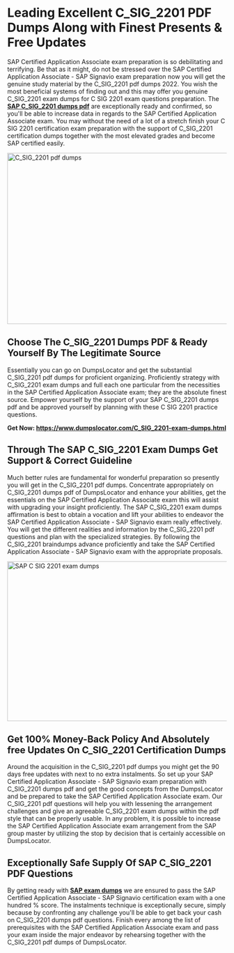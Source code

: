 <h1><strong>Leading Excellent C_SIG_2201 PDF Dumps Along with Finest Presents &amp; Free Updates</strong></h1>
<p>SAP Certified Application Associate exam preparation is so debilitating and terrifying. Be that as it might, do not be stressed over the SAP Certified Application Associate - SAP Signavio exam preparation now you will get the genuine study material by the C_SIG_2201 pdf dumps 2022. You wish the most beneficial systems of finding out and this may offer you genuine C_SIG_2201 exam dumps for C SIG 2201 exam questions preparation. The <strong><a href="https://www.dumpslocator.com/C_SIG_2201-exam-dumps.html">SAP C_SIG_2201 dumps pdf</a></strong> are exceptionally ready and confirmed, so you'll be able to increase data in regards to the SAP Certified Application Associate exam. You may without the need of a lot of a stretch finish your C SIG 2201 certification exam preparation with the support of C_SIG_2201 certification dumps together with the most elevated grades and become SAP certified easily.</p>
<p><img src="https://i.ibb.co/SKhFh8d/Pastel-Purple-Computer-UI-Class-Syllabus-Education-Presentation.png" alt="C_SIG_2201 pdf dumps" width="700" height="393" /></p>
<h2><strong>Choose The C_SIG_2201 Dumps PDF &amp; Ready Yourself By The Legitimate Source</strong></h2>
<p>Essentially you can go on DumpsLocator and get the substantial C_SIG_2201 pdf dumps for proficient organizing. Proficiently strategy with C_SIG_2201 exam dumps and full each one particular from the necessities in the SAP Certified Application Associate exam; they are the absolute finest source. Empower yourself by the support of your SAP C_SIG_2201 dumps pdf and be approved yourself by planning with these C SIG 2201 practice questions.</p>
<p><strong>Get Now: <a href="https://www.dumpslocator.com/C_SIG_2201-exam-dumps.html">https://www.dumpslocator.com/C_SIG_2201-exam-dumps.html</a></strong></p>
<h2><strong>Through The SAP C_SIG_2201 Exam Dumps Get Support &amp; Correct Guideline</strong></h2>
<p>Much better rules are fundamental for wonderful preparation so presently you will get in the C_SIG_2201 pdf dumps. Concentrate appropriately on C_SIG_2201 dumps pdf of DumpsLocator and enhance your abilities, get the essentials on the SAP Certified Application Associate exam this will assist with upgrading your insight proficiently. The SAP C_SIG_2201 exam dumps affirmation is best to obtain a vocation and lift your abilities to endeavor the SAP Certified Application Associate - SAP Signavio exam really effectively. You will get the different realities and information by the C_SIG_2201 pdf questions and plan with the specialized strategies. By following the C_SIG_2201 braindumps advance proficiently and take the SAP Certified Application Associate - SAP Signavio exam with the appropriate proposals.</p>
<p><a href="https://www.dumpslocator.com/C_SIG_2201-exam-dumps.html"><img src="https://i.ibb.co/NtZbgjG/Blue-and-White-Medical-Dental-Clinic-Facebook-Ad.png" alt="SAP C SIG 2201 exam dumps" width="700" height="367" /></a></p>
<h2><strong>Get 100% Money-Back Policy And Absolutely free Updates On C_SIG_2201 Certification Dumps</strong></h2>
<p>Around the acquisition in the C_SIG_2201 pdf dumps you might get the 90 days free updates with next to no extra instalments. So set up your SAP Certified Application Associate - SAP Signavio exam preparation with C_SIG_2201 dumps pdf and get the good concepts from the DumpsLocator and be prepared to take the SAP Certified Application Associate exam. Our C_SIG_2201 pdf questions will help you with lessening the arrangement challenges and give an agreeable C_SIG_2201 exam dumps within the pdf style that can be properly usable. In any problem, it is possible to increase the SAP Certified Application Associate exam arrangement from the SAP group master by utilizing the stop by decision that is certainly accessible on DumpsLocator.</p>
<h2><strong>Exceptionally Safe Supply Of SAP C_SIG_2201 PDF Questions</strong></h2>
<p>By getting ready with <strong><a href="https://www.dumpslocator.com/sap-exams.html">SAP exam dumps</a></strong> we are ensured to pass the SAP Certified Application Associate - SAP Signavio certification exam with a one hundred % score. The instalments technique is exceptionally secure, simply because by confronting any challenge you'll be able to get back your cash on C_SIG_2201 dumps pdf questions. Finish every among the list of prerequisites with the SAP Certified Application Associate exam and pass your exam inside the major endeavor by rehearsing together with the C_SIG_2201 pdf dumps of DumpsLocator.</p>
